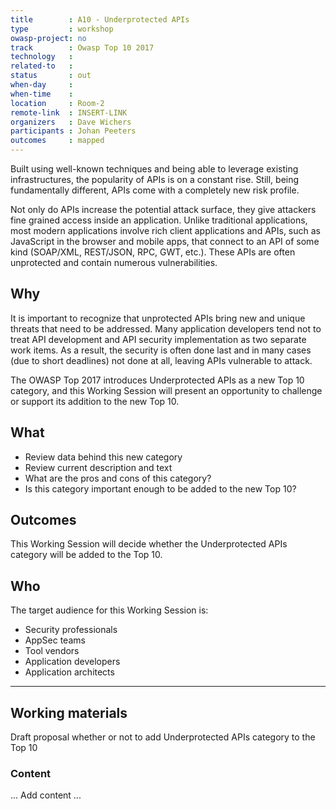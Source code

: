 ```yaml
---
title        : A10 - Underprotected APIs
type         : workshop
owasp-project: no
track        : Owasp Top 10 2017
technology   :
related-to   :
status       : out
when-day     :
when-time    :
location     : Room-2
remote-link  : INSERT-LINK
organizers   : Dave Wichers
participants : Johan Peeters
outcomes     : mapped
---
```


Built using well-known techniques and being able to leverage existing infrastructures, the popularity of APIs is on a constant rise. Still, being fundamentally different, APIs come with a completely new risk profile.

Not only do APIs increase the potential attack surface, they give attackers fine grained access inside an application. Unlike traditional applications, most modern applications involve rich client applications and APIs, such as JavaScript in the browser and mobile apps, that connect to an API of some kind (SOAP/XML, REST/JSON, RPC, GWT, etc.). These APIs are often unprotected and contain numerous vulnerabilities.

## Why

It is important to recognize that unprotected APIs bring new and unique threats that need to be addressed. Many application developers tend not to treat API development and API security implementation as two separate work items. As a result, the security is often done last and in many cases (due to short deadlines) not done at all, leaving APIs vulnerable to attack.

The OWASP Top 2017 introduces Underprotected APIs as a new Top 10 category, and this Working Session will present an opportunity to challenge or support its addition to the new Top 10.

## What

 - Review data behind this new category
 - Review current description and text
 - What are the pros and cons of this category?
 - Is this category important enough to be added to the new Top 10?

## Outcomes

This Working Session will decide whether the Underprotected APIs category will be added to the Top 10.

## Who

The target audience for this Working Session is:

 - Security professionals
 - AppSec teams
 - Tool vendors
 - Application developers
 - Application architects

---

## Working materials

Draft proposal whether or not to add Underprotected APIs category to the Top 10

### Content

... Add content ...
